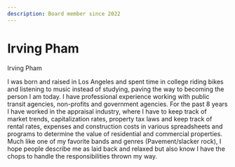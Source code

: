 ```yaml
---
description: Board member since 2022
---
```


# Irving Pham

Irving Pham

I was born and raised in Los Angeles and spent time in college riding bikes and listening to music instead of studying, paving the way to becoming the person I am today. I have professional experience working with public transit agencies, non-profits and government agencies. For the past 8 years I have worked in the appraisal industry, where I have to keep track of market trends, capitalization rates, property tax laws and keep track of rental rates, expenses and construction costs in various spreadsheets and programs to determine the value of residential and commercial properties. Much like one of my favorite bands and genres (Pavement/slacker rock), I hope people describe me as laid back and relaxed but also know I have the chops to handle the responsibilities thrown my way.
